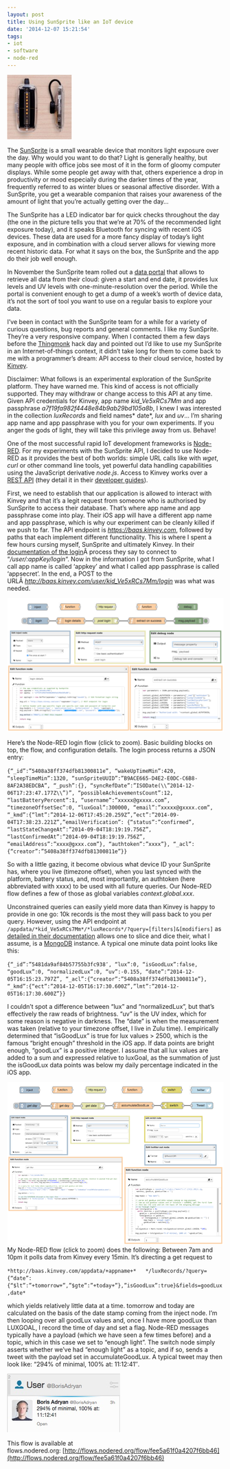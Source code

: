 ```yaml
---
layout: post
title: Using SunSprite like an IoT device
date: '2014-12-07 15:21:54'
tags:
- iot
- software
- node-red
---
```


![](/content/images/2015/09/SunSprite-150x150.jpg)

The [SunSprite](https://www.sunsprite.com) is a small wearable device that monitors light exposure over the day. Why would you want to do that? Light is generally healthy, but many people with office jobs see most of it in the form of gloomy computer displays. While some people get away with that, others experience a drop in productivity or mood especially during the darker times of the year, frequently referred to as winter blues or seasonal affective disorder. With a SunSprite, you get a wearable companion that raises your awareness of the amount of light that you’re actually getting over the day…

The SunSprite has a LED indicator bar for quick checks throughout the day (the one in the picture tells you that we’re at 70% of the recommended light exposure today), and it speaks Bluetooth for syncing with recent iOS devices. These data are used for a more fancy display of today’s light exposure, and in combination with a cloud server allows for viewing more recent historic data. For what it says on the box, the SunSprite and the app do their job well enough.

In November the SunSprite team rolled out a [data portal](http://my.sunsprite.com/#/login) that allows to retrieve all data from their cloud: given a start and end date, it provides lux levels and UV levels with one-minute-resolution over the period. While the portal is convenient enough to get a dump of a week’s worth of device data, it’s not the sort of tool you want to use on a regular basis to explore your data.

I’ve been in contact with the SunSprite team for a while for a variety of curious questions, bug reports and general comments. I like my SunSprite. They’re a very responsive company. When I contacted them a few days before the [Thingmonk](http://thingmonk.com) hack day and pointed out I’d like to use my SunSprite in an Internet-of-things context, it didn’t take long for them to come back to me with a programmer’s dream: API access to their cloud service, hosted by [Kinvey](http://www.kinvey.com).

Disclaimer: What follows is an experimental exploration of the SunSprite platform. They have warned me. This kind of access is not officially supported. They may withdraw or change access to this API at any time. Given API credentials for Kinvey, app name *kid_Ve5xRCs7Mm* and app passphrase *a7f19fa982f4448e84b9ab29bd105a8b*, I knew I was interested in the collection *luxRecords* and field names* date*, *lux* and *uv*… I’m sharing app name and app passphrase with you for your own experiments. If you anger the gods of light, they will take this privilege away from us. Behave!

One of the most successful rapid IoT development frameworks is [Node-RED](http://nodered.org). For my experiments with the SunSprite API, I decided to use Node-RED as it provides the best of both worlds: simple URL calls like with *wget*, *curl* or other command line tools, yet powerful data handling capabilities using the JavaScript derivative *node.js*. Access to Kinvey works over a [REST API](http://en.wikipedia.org/wiki/Representational_state_transfer) (they detail it in their [developer guides](http://devcenter.kinvey.com/rest/guides/getting-started)).

First, we need to establish that our application is allowed to interact with Kinvey and that it’s a legit request from someone who is authorised by SunSprite to access their database. That’s where app name and app passphrase come into play. Their iOS app will have a different app name and app passphrase, which is why our experiment can be cleanly killed if we push to far. The API endpoint is *https://baas.kinvey.com*, followed by paths that each implement different functionality. This is where I spent a few hours cursing myself, SunSprite and ultimately Kinvey. In their [documentation of the login](http://devcenter.kinvey.com/rest/guides/users#login)Â process they say to connect to “*/user/:appKey/login*“. Now in the information I got from SunSprite, what I call app name is called ‘appkey’ and what I called app passphrase is called ‘appsecret’. In the end, a POST to the URLÂ *http://baas.kinvey.com/user/kid_Ve5xRCs7Mm/login* was what was needed.

![](/content/images/2015/09/SunSprite_login_flow.png)

Here’s the Node-RED login flow (click to zoom). Basic building blocks on top, the flow, and configuration details. The login process returns a JSON entry:

`{“_id”:”5408a38ff374dfb81300811e”, “wakeUpTimeMin”:420, “sleepTimeMin”:1320, “sunSpriteUUID”:”B9ACE665-D4E2-E0DC-C6B8-8AF2A38EDCBA”, “_push”:{}, “syncRefDate”:”ISODate(\\”2014-12-06T17:23:47.177Z\\”)”, “possibleAchievementsCount”:12, “lastBatteryPercent”:1, “username”:”xxxxx@gxxxx.com”, “timezoneOffsetSec”:0, “luxGoal”:300000, “email”:”xxxxx@gxxxx.com”, “_kmd”:{“lmt”:”2014-12-06T17:45:20.259Z”,”ect”:”2014-09-04T17:38:23.221Z”,”emailVerification”: {“status”:”confirmed”, “lastStateChangeAt”:”2014-09-04T18:19:19.756Z”, “lastConfirmedAt”:”2014-09-04T18:19:19.756Z”, “emailAddress”:”xxxx@gxxx.com”}, “authtoken”:”xxxx”}, “_acl”:{“creator”:”5408a38ff374dfb81300811e”}}`

So with a little gazing, it become obvious what device ID your SunSprite has, where you live (timezone offset), when you last synced with the platform, battery status, and, most importantly, an authtoken (here abbreviated with xxxx) to be used with all future queries. Our Node-RED flow defines a few of those as global variables *context.global.xxx*.

Unconstrained queries can easily yield more data than Kinvey is happy to provide in one go: 10k records is the most they will pass back to you per query. However, using the API endpoint at `/appdata/*kid_Ve5xRCs7Mm*/*luxRecords*/?query=[filters]&[modifiers]` as [detailed in their documentation](http://devcenter.kinvey.com/rest/guides/datastore#Querying) allows one to slice and dice their, what I assume, is a [MongoDB](http://www.mongodb.com) instance. A typical one minute data point looks like this:

`{“_id”:”5481da9af84b57755b3fc938″, “lux”:0, “isGoodLux”:false, “goodLux”:0, “normalizedLux”:0, “uv”:-0.155, “date”:”2014-12-05T16:15:23.797Z”, “_acl”:{“creator”:”5408a38ff374dfb81300811e”}, “_kmd”:{“ect”:”2014-12-05T16:17:30.600Z”,”lmt”:”2014-12-05T16:17:30.600Z”}}`

I couldn’t spot a difference between “lux” and “normalizedLux”, but that’s effectively the raw reads of brightness. “uv” is the UV index, which for some reason is negative in darkness. The “date” is when the measurement was taken (relative to your timezone offset, I live in Zulu time). I empirically determined that “isGoodLux” is true for lux values > 2500, which is the famous “bright enough” threshold in the iOS app. If data points are bright enough, “goodLux” is a positive integer. I assume that all lux values are added to a sum and expressed relative to luxGoal, as the summation of just the isGoodLux data points was below my daily percentage indicated in the iOS app.

![](/content/images/2015/09/SunSprite_addlux_flow.png)
My Node-RED flow (click to zoom) does the following: Between 7am and 10pm it polls data from Kinvey every 15min. It’s directing a get request to

`*http://baas.kinvey.com/appdata/+appname+*  
*/luxRecords/?query={“date”:{“$lt”:”+tomorrow+”,”$gte”:”+today+”},”isGoodLux”:true}&fields=goodLux,date*`

which yields relatively little data at a time. tomorrow and today are calculated on the basis of the date stamp coming from the inject node. I’m then looping over all goodLux values and, once I have more goodLux than LUXGOAL, I record the time of day and set a flag. Node-RED messages typically have a payload (which we have seen a few times before) and a topic, which in this case we set to “enough light”. The switch node simply asserts whether we’ve had “enough light” as a topic, and if so, sends a tweet with the payload set in accumulateGoodLux. A typical tweet may then look like: “294% of minimal, 100% at: 11:12:41″.

![](/content/images/2015/09/tweetLux.jpg)

This flow is available at flows.nodered.org: [http://flows.nodered.org/flow/fee5a61f0a4207f6bb46](http://flows.nodered.org/flow/fee5a61f0a4207f6bb46)


